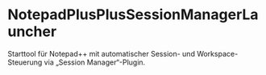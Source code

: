 # NotepadPlusPlusSessionManagerLauncher
Starttool für Notepad++ mit automatischer Session- und Workspace-Steuerung via „Session Manager“-Plugin.
